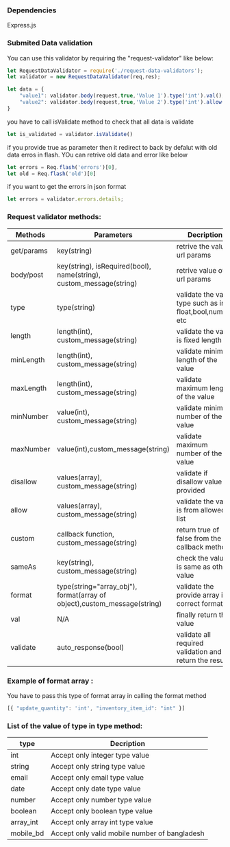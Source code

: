 
### Dependencies
Express.js
### Submited Data validation
You can use this validator by requiring the "request-validator" like below:
```javascript
let RequestDataValidator = require('./request-data-validators');
let validator = new RequestDataValidator(req,res);

let data = {
    "value1": validator.body(request,true,'Value 1').type('int').val(),
    "value2": validator.body(request,true,'Value 2').type('int').allow([0,1]).val()
}
```
you have to call isValidate method to check that all data is validate
```javascript
let is_validated = validator.isValidate()
```
if you provide true as parameter then it redirect to back by defalut with old data erros in flash. YOu can retrive old data and error like below
```javascript
let errors = Req.flash('errors')[0],
let old = Req.flash('old')[0]
```
if you want to get the errors in json format
```javascript
let errors = validator.errors.details;
```
### Request validator methods:
| Methods | Parameters | Decription|
|---------|------------|-----------|
| get/params| key(string) | retrive the value url params |
| body/post | key(string), isRequired(bool), name(string), custom_message(string) | retrive value of url params |
| type | type(string) | validate the value type such as int, float,bool,number etc|
| length | length(int), custom_message(string) | validate the value is fixed length |
| minLength | length(int), custom_message(string)|validate minimum length of the value |
| maxLength | length(int), custom_message(string)|validate maximum length of the value |
| minNumber | value(int), custom_message(string)|validate minimum number of the value |
| maxNumber | value(int),custom_message(string)|validate maximum number of the value |
| disallow | values(array), custom_message(string) | validate if disallow value is provided |
| allow | values(array), custom_message(string) | validate the value is from allowed list |
| custom | callback function, custom_message(string) | return true of false from the callback methods |
| sameAs | key(string), custom_message(string) | check the value is same as others value |
| format | type(string="array_obj"), format(array of object),custom_message(string) | validate the provide array is correct format |
| val| N/A | finally return the value |
| validate| auto_response(bool) | validate all required validation and return the result |

### Example of format array :
You have to pass this type of format array in calling the format method
```javascript
[{ "update_quantity": 'int', "inventory_item_id": "int" }]
```
### List of the value of type in type method:

| type | Decription |
|------|------------|
| int| Accept only integer type value |
| string | Accept only string type value |
| email | Accept only email type value |
| date | Accept only date type value |
| number | Accept only number type value |
| boolean | Accept only boolean type value |
| array_int | Accept only array int type value |
| mobile_bd | Accept only valid mobile number of bangladesh |